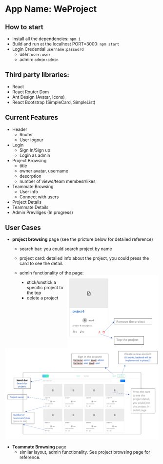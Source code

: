 # App Name: WeProject

## How to start
- Install all the dependencies: `npm i`
- Build and run at the localhost PORT=3000: `npm start`
- Login Credential `username:password`
    - user: `user:user`
    - admin: `admin:admin`

## Third party libraries:
- React
- React Router Dom
- Ant Design (Avatar, Icons)
- React Bootstrap (SimpleCard, SimpleList)

## Current Features
- Header
    - Router
    - User logour
- Login
    - Sign In/Sign up
    - Login as admin
- Project Browsing
    - title
    - owner avatar, username
    - descrption
    - number of views/team membesr/likes
- Teammate Browsing
    - User info
    - Connect with users
- Project Details
- Teammate Details
- Admin Previliges (In progress)

## User Cases
- **project browsing** page (see the pricture below for detailed reference)
  - search bar: you could search project by name
  - project card: detailed info about the project, you could press the card to see the detail.

  - admin functionality of the page: <img src="./admin_functionality_project_browsing.png" width="300" style="float:right"/>

    - stick/unstick a specific project to the top
    - delete a project 

![project browsing page detail](project_browsing_readme.png)

 
  
  - **Teammate Browsing** page
    - similar layout, admin functionality. See project browsing page for reference.